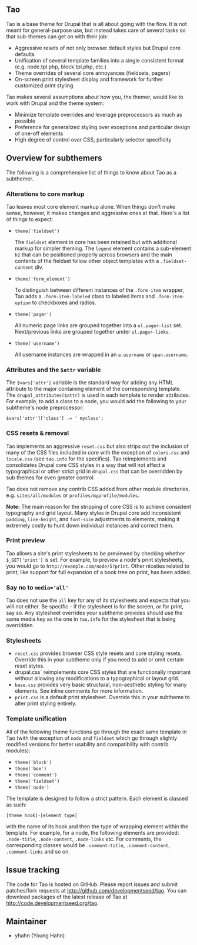 Tao
---
Tao is a base theme for Drupal that is all about going with the flow. It is not
meant for general-purpose use, but instead takes care of several tasks so that
sub-themes can get on with their job:

- Aggressive resets of not only browser default styles but Drupal core defaults
- Unification of several template families into a single consistent format (e.g.
node.tpl.php, block.tpl.php, etc.)
- Theme overrides of several core annoyances (fieldsets, pagers)
- On-screen print stylesheet display and framework for further customized print
styling

Tao makes several assumptions about how you, the themer, would like to work with
Drupal and the theme system:

- Minimize template overrides and leverage preprocessors as much as possible
- Preference for generalized styling over exceptions and particular design of
one-off elements
- High degree of control over CSS, particularly selector specificity


Overview for subthemers
-----------------------
The following is a comprehensive list of things to know about Tao as a
subthemer.


### Alterations to core markup

Tao leaves most core element markup alone. When things don't make sense,
however, it makes changes and aggressive ones at that. Here's a list of things
to expect:

- `theme('fieldset')`

  The `fieldset` element in core has been retained but with additional markup
for simpler theming. The `legend` element contains a sub-element `h2` that can
be positioned properly across browsers and the main contents of the fieldset
follow other object templates with a `.fieldset-content` div.

- `theme('form_element')`

  To distinguish between different instances of the `.form-item` wrapper, Tao
adds a `.form-item-labeled` class to labeled items and `.form-item-option` to
checkboxes and radios.

- `theme('pager')`

  All numeric page links are grouped together into a `ul.pager-list` set.
Next/previous links are grouped together under `ul.pager-links`.

- `theme('username')`

  All username instances are wrapped in an `a.username` or `span.username`.


### Attributes and the `$attr` variable

  The `$vars['attr']` variable is the standard way for adding any HTML attribute
to the major containing element of the corresponding template. The
`drupal_attributes($attr)` is used in each template to render attributes. For
example, to add a class to a node, you would add the following to your
subtheme's node preprocessor:

    $vars['attr']['class'] .= ' myclass';


### CSS resets & removal

Tao implements an aggressive `reset.css` but also strips out the inclusion of
many of the CSS files included in core with the exception of `colors.css` and
`locale.css` (see `tao.info` for the specifics). Tao reimplements and
consolidates Drupal core CSS styles in a way that will not affect a
typographical or other strict grid in `drupal.css` that can be overridden by
sub themes for even greater control.

Tao does not remove any contrib CSS added from other module directories, e.g.
`sites/all/modules` or `profiles/myprofile/modules`.

**Note:** The main reason for the stripping of core CSS is to achieve consistent
typography and grid layout. Many styles in Drupal core add inconsistent
`padding`, `line-height`, and `font-size` adjustments to elements, making it
extremely costly to hunt down individual instances and correct them.


### Print preview

Tao allows a site's print stylesheets to be previewed by checking whether
`$_GET['print']` is set. For example, to preview a node's print stylesheets, you
would go to `http://example.com/node/5?print`. Other niceties related to print,
like support for full expansion of a book tree on print, has been added.


### Say no to `media='all'`

Tao does not use the `all` key for any of its stylesheets and expects that you
will not either. Be specific - if the stylesheet is for the screen, or for
print, say so. Any stylesheet overrides your subtheme provides should use the
same media key as the one in `tao.info` for the stylesheet that is being
overridden.


### Stylesheets

- `reset.css` provides browser CSS style resets and core styling resets.
Override this in your subtheme only if you need to add or omit certain reset
styles.
- drupal.css` reimplements core CSS styles that are functionally important
without allowing any modifications to a typographical or layout grid.
- `base.css` provides very basic structural, non-aesthetic styling for many
elements. See inline comments for more information.
- `print.css` is a default print stylesheet. Override this in your subtheme to
alter print styling entirely.


### Template unification

All of the following theme functions go through the exact same template in Tao
(with the exception of `node` and `fieldset` which go through slightly modified
versions for better usability and compatibility with contrib modules):

- `theme('block')`
- `theme('box')`
- `theme('comment')`
- `theme('fieldset')`
- `theme('node')`

The template is designed to follow a strict pattern. Each element is classed as
such:

    [theme_hook]-[element_type]

with the name of its hook and then the type of wrapping element within the
template. For example, for a node, the following elements are provided:
`.node-title`, `.node-content`, `.node-links` etc. For comments, the
corresponding classes would be `.comment-title`, `.comment-content`,
`.comment-links` and so on.


Issue tracking
--------------
The code for Tao is hosted on GitHub. Please report issues and submit
patches/fork requests at http://github.com/developmentseed/tao. You can download
packages of the latest release of Tao at http://code.developmentseed.org/tao.


Maintainer
----------
- yhahn (Young Hahn)
